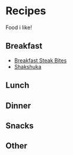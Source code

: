 # Recipes

Food i like!

## Breakfast
- [Breakfast Steak Bites](https://github.com/AlteredAdmin/Recipes/blob/main/Breakfast%20/Breakfast%20Steak%20Bites.md)
- [Shakshuka](https://github.com/AlteredAdmin/Recipes/blob/main/Breakfast%20/Shakshuka.md)


## Lunch

## Dinner

## Snacks

## Other
